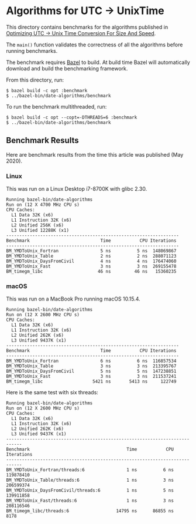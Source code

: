 # Algorithms for UTC -> UnixTime

This directory contains benchmarks for the algorithms published in
[Optimizing UTC → Unix Time Conversion For Size And
Speed](http://blog.reverberate.org/2020/05/12/optimizing-date-algorithms.html).

The `main()` function validates the correctness of all the algorithms
before running benchmarks.

The benchmark requires
[Bazel](https://github.com/bazelbuild/bazel/releases) to build.
At build time Bazel will automatically download and build the
benchmarking framework.

From this directory, run:

```
$ bazel build -c opt :benchmark
$ ../bazel-bin/date-algorithms/benchmark
```

To run the benchmark multithreaded, run:

```
$ bazel build -c opt --copt=-DTHREADS=6 :benchmark
$ ../bazel-bin/date-algorithms/benchmark
```

## Benchmark Results

Here are benchmark results from the time this article was published
(May 2020).

### Linux

This was run on a Linux Desktop i7-8700K with glibc 2.30.

```
Running bazel-bin/date-algorithms
Run on (12 X 4700 MHz CPU s)
CPU Caches:
  L1 Data 32K (x6)
  L1 Instruction 32K (x6)
  L2 Unified 256K (x6)
  L3 Unified 12288K (x1)
------------------------------------------------------------------
Benchmark                           Time           CPU Iterations
------------------------------------------------------------------
BM_YMDToUnix_Fortran                5 ns          5 ns  148069867
BM_YMDToUnix_Table                  2 ns          2 ns  288071123
BM_YMDToUnix_DaysFromCivil          4 ns          4 ns  176474060
BM_YMDToUnix_Fast                   3 ns          3 ns  269155478
BM_timegm_libc                     46 ns         46 ns   15360235
```

### macOS

This was run on a MacBook Pro running macOS 10.15.4.

```
Running bazel-bin/date-algorithms
Run on (12 X 2600 MHz CPU s)
CPU Caches:
  L1 Data 32K (x6)
  L1 Instruction 32K (x6)
  L2 Unified 262K (x6)
  L3 Unified 9437K (x1)
------------------------------------------------------------------
Benchmark                           Time           CPU Iterations
------------------------------------------------------------------
BM_YMDToUnix_Fortran                6 ns          6 ns  116857534
BM_YMDToUnix_Table                  3 ns          3 ns  213395767
BM_YMDToUnix_DaysFromCivil          5 ns          5 ns  147238851
BM_YMDToUnix_Fast                   3 ns          3 ns  211537241
BM_timegm_libc                   5421 ns       5413 ns     122749
```

Here is the same test with six threads:

```
Running bazel-bin/date-algorithms
Run on (12 X 2600 MHz CPU s)
CPU Caches:
  L1 Data 32K (x6)
  L1 Instruction 32K (x6)
  L2 Unified 262K (x6)
  L3 Unified 9437K (x1)
----------------------------------------------------------------------------
Benchmark                                     Time           CPU Iterations
----------------------------------------------------------------------------
BM_YMDToUnix_Fortran/threads:6                1 ns          6 ns  119878410
BM_YMDToUnix_Table/threads:6                  1 ns          3 ns  206599374
BM_YMDToUnix_DaysFromCivil/threads:6          1 ns          5 ns  139911858
BM_YMDToUnix_Fast/threads:6                   1 ns          3 ns  208116546
BM_timegm_libc/threads:6                  14795 ns      86855 ns       8178
```
